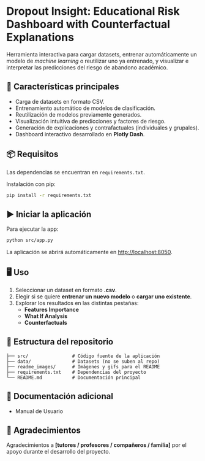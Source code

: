 # Dropout Insight: Educational Risk Dashboard with Counterfactual Explanations

Herramienta interactiva para cargar datasets, entrenar automáticamente un modelo de *machine learning* o reutilizar uno ya entrenado, y visualizar e interpretar las predicciones del riesgo de abandono académico.

## 🚀 Características principales
- Carga de datasets en formato CSV.
- Entrenamiento automático de modelos de clasificación.
- Reutilización de modelos previamente generados.
- Visualización intuitiva de predicciones y factores de riesgo.
- Generación de explicaciones y contrafactuales (individuales y grupales).
- Dashboard interactivo desarrollado en **Plotly Dash**.

## 📦 Requisitos
Las dependencias se encuentran en `requirements.txt`.

Instalación con pip:

```bash
pip install -r requirements.txt
```

## ▶️ Iniciar la aplicación

Para ejecutar la app:

```bash
python src/app.py
```

La aplicación se abrirá automáticamente en [http://localhost:8050](http://localhost:8050).

## 🖥️ Uso

1. Seleccionar un dataset en formato **.csv**.  
2. Elegir si se quiere **entrenar un nuevo modelo** o **cargar uno existente**.  
3. Explorar los resultados en las distintas pestañas:  
   - **Features Importance**  
   - **What If Analysis**  
   - **Counterfactuals**  

## 📂 Estructura del repositorio

```
├── src/                # Código fuente de la aplicación
├── data/               # Datasets (no se suben al repo)
├── readme_images/      # Imágenes y gifs para el README
├── requirements.txt    # Dependencias del proyecto
└── README.md           # Documentación principal
```

## 📖 Documentación adicional
- Manual de Usuario  

## 🙌 Agradecimientos
Agradecimientos a **[tutores / profesores / compañeros / familia]** por el apoyo durante el desarrollo del proyecto.
